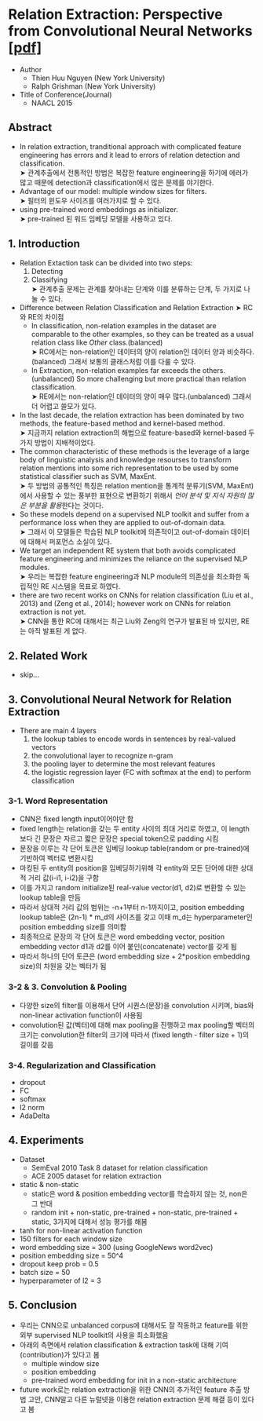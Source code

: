 # Relation Extraction: Perspective from Convolutional Neural Networks [[pdf]](http://www.cs.nyu.edu/~thien/pubs/vector15.pdf)
* Author
	* Thien Huu Nguyen (New York University)
	* Ralph Grishman (New York University)
* Title of Conference(Journal)
	* NAACL 2015


## Abstract
* In relation extraction, tranditional approach with complicated feature engineering has errors and it lead to errors of relation detection and classification.
<br>➤ 관계추출에서 전통적인 방법은 복잡한 feature engineering을 하기에 에러가 많고 때문에 detection과 classification에서 많은 문제를 야기한다.
* Advantage of our model: multiple window sizes for filters.
<br>➤ 필터의 윈도우 사이즈를 여러가지로 할 수 있다.
* using pre-trained word embeddings as initializer.
<br>➤ pre-trained 된 워드 임베딩 모델을 사용하고 있다.


## 1. Introduction
* Relation Extaction task can be divided into two steps:
	1. Detecting
	2. Classifying
<br>➤ 관계추출 문제는 관계를 찾아내는 단계와 이를 분류하는 단계, 두 가지로 나눌 수 있다.
* Difference between Relation Classification and Relation Extraction ➤ RC와 RE의 차이점
	* In classification, non-relation examples in the dataset are comparable to the other examples, so they can be treated as a usual relation class like *Other* class.(balanced)
	<br>➤ RC에서는 non-relation인 데이터의 양이 relation인 데이터 양과 비슷하다.(balanced) 그래서 보통의 클래스처럼 이를 다룰 수 있다.
	* In Extraction, non-relation examples far exceeds the others.(unbalanced) So more challenging but more practical than relation classification.
	<br>➤ RE에서는 non-relation인 데이터의 양이 매우 많다.(unbalanced) 그래서 더 어렵고 쓸모가 있다.
* In the last decade, the relation extraction has been dominated by two methods, the feature-based method and kernel-based method.
<br>➤ 지금까지 relation extraction의 해법으로 feature-based와 kernel-based 두 가지 방법이 지배적이었다.
* The common characteristic of these methods is the leverage of a large body of linguistic analysis and knowledge resourses to transform relation mentions into some rich representation to be used by some statistical classifier such as SVM, MaxEnt.
<br>➤ 두 방법의 공통적인 특징은 relation mention을 통계적 분류기(SVM, MaxEnt)에서 사용할 수 있는 풍부한 표현으로 변환하기 위해서 *언어 분석 및 지식 자원의 많은 부분을 활용*한다는 것이다.
* So these models depend on a supervised NLP toolkit and suffer from a performance loss when they are applied to out-of-domain data.
<br>➤ 그래서 이 모델들은 학습된 NLP toolkit에 의존적이고 out-of-domain 데이터에 대해서 퍼포먼스 소실이 있다.
* We target an independent RE system that both avoids complicated feature engineering and minimizes the reliance on the supervised NLP modules.
<br>➤ 우리는 복잡한 feature engineering과 NLP module의 의존성을 최소화한 독립적인 RE 시스템을 목표로 하였다.
* there are two recent works on CNNs for relation classification (Liu et al., 2013) and (Zeng et al., 2014); however work on CNNs for relation extraction is not yet.
<br>➤ CNN을 통한 RC에 대해서는 최근 Liu와 Zeng의 연구가 발표된 바 있지만, RE는 아직 발표된 게 없다.


## 2. Related Work
* skip...


## 3. Convolutional Neural Network for Relation Extraction
* There are main 4 layers
	1. the lookup tables to encode words in sentences by real-valued vectors
	2. the convolutional layer to recognize n-gram
	3. the pooling layer to determine the most relevant features
	4. the logistic regression layer (FC with softmax at the end) to perform classification

### 3-1. Word Representation
* CNN은 fixed length input이어야만 함
* fixed length는 relation을 갖는 두 entity 사이의 최대 거리로 하였고, 이 length보다 긴 문장은 자르고 짧은 문장은 special token으로 padding 시킴
* 문장을 이루는 각 단어 토큰은 임베딩 lookup table(random or pre-trained)에 기반하여 벡터로 변환시킴
* 마킹된 두 entity의 position을 임베딩하기위해 각 entity와 모든 단어에 대한 상대적 거리 값(i-i1, i-i2)을 구함
* 이를 가지고 random initialize된 real-value vector(d1, d2)로 변환할 수 있는 lookup table을 만듬
* 따라서 상대적 거리 값의 범위는 -n+1부터 n-1까지이고, position embedding lookup table은 (2n-1) * m_d의 사이즈를 갖고 이때 m_d는 hyperparameter인 position embedding size를 의미함
* 최종적으로 문장의 각 단어 토큰은 word embedding vector, position embedding vector d1과 d2를 이어 붙인(concatenate) vector를 갖게 됨
* 따라서 하나의 단어 토큰은 (word embedding size + 2*position embedding size)의 차원을 갖는 벡터가 됨

### 3-2 & 3. Convolution & Pooling
* 다양한 size의 filter를 이용해서 단어 시퀀스(문장)을 convolution 시키며, bias와 non-linear activation function이 사용됨
* convolution된 값(벡터)에 대해 max pooling을 진행하고 max pooling할 벡터의 크기는 convolution한 filter의 크기에 따라서 (fixed length - filter size +  1)의 길이를 갖음

### 3-4. Regularization and Classification
* dropout
* FC
* softmax
* l2 norm
* AdaDelta


## 4. Experiments
* Dataset
	* SemEval 2010 Task 8 dataset for relation classification
	* ACE 2005 dataset for relation extraction
* static & non-static
	* static은 word & position embedding vector를 학습하지 않는 것, non은 그 반대
	* random init + non-static, pre-trained + non-static, pre-trained + static, 3가지에 대해서 성능 평가를 해봄
* tanh for non-linear activation function
* 150 filters for each window size
* word embedding size = 300 (using GoogleNews word2vec)
* position embedding size = 50^4
* dropout keep prob = 0.5
* batch size = 50
* hyperparameter of l2 = 3


## 5. Conclusion
* 우리는 CNN으로 unbalanced corpus에 대해서도 잘 작동하고 feature를 위한 외부 supervised NLP toolkit의 사용을 최소화했음
* 아래의 측면에서 relation classification & extraction task에 대해 기여(contribution)가 있다고 봄
	* multiple window size
	* position embedding
	* pre-trained word embedding for init in a non-static architecture
* future work로는 relation extraction을 위한 CNN의 추가적인 feature 추출 방법 고안, CNN말고 다른 뉴럴넷을 이용한 relation extraction 문제 해결 등이 있다고 봄


